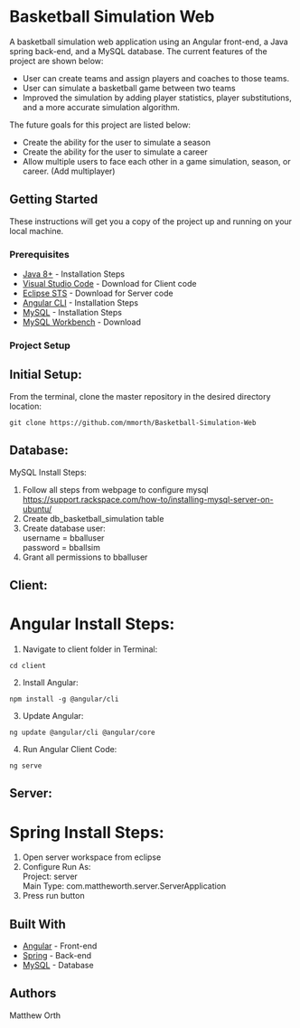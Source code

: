 # Basketball Simulation Web
A basketball simulation web application using an Angular front-end, a Java spring back-end, and a MySQL database. The current features of the project are shown below:
* User can create teams and assign players and coaches to those teams.
* User can simulate a basketball game between two teams
* Improved the simulation by adding player statistics, player substitutions, and a more accurate simulation algorithm.

The future goals for this project are listed below:
* Create the ability for the user to simulate a season
* Create the ability for the user to simulate a career
* Allow multiple users to face each other in a game simulation, season, or career. (Add multiplayer) 


## Getting Started
These instructions will get you a copy of the project up and running on your local machine.

### Prerequisites
* [Java 8+](http://www.oracle.com/technetwork/java/javase/downloads/jdk8-downloads-2133151.html) - Installation Steps
* [Visual Studio Code](https://code.visualstudio.com/) - Download for Client code
* [Eclipse STS](https://spring.io/tools) - Download for Server code
* [Angular CLI](https://cli.angular.io/) - Installation Steps
* [MySQL](https://support.rackspace.com/how-to/installing-mysql-server-on-ubuntu/) - Installation Steps
* [MySQL Workbench](https://dev.mysql.com/downloads/workbench/) - Download

### Project Setup

## Initial Setup:
From the terminal, clone the master repository in the desired directory location:
```	
git clone https://github.com/mmorth/Basketball-Simulation-Web
```

## Database:
MySQL Install Steps:
1. Follow all steps from webpage to configure mysql
	https://support.rackspace.com/how-to/installing-mysql-server-on-ubuntu/
2. Create db_basketball_simulation table
3. Create database user:  
	username = bballuser  
	password = bballsim
4. Grant all permissions to bballuser

## Client:
# Angular Install Steps:
1. Navigate to client folder in Terminal:
```
cd client
```
2. Install Angular:
```
npm install -g @angular/cli
```
3. Update Angular:
```
ng update @angular/cli @angular/core
```
4. Run Angular Client Code:
```
ng serve
```

## Server:
# Spring Install Steps:
1. Open server workspace from eclipse
2. Configure Run As:  
	Project: server  
	Main Type: com.mattheworth.server.ServerApplication
3. Press run button

## Built With
* [Angular](https://angular.io/docs) - Front-end
* [Spring](https://spring.io/docs) - Back-end
* [MySQL](https://dev.mysql.com/doc/) - Database

## Authors
Matthew Orth
